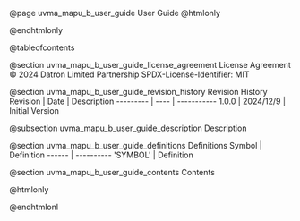 @page uvma_mapu_b_user_guide User Guide
@htmlonly
<div class="autonumbering">
@endhtmlonly


@tableofcontents


@section uvma_mapu_b_user_guide_license_agreement License Agreement
© 2024 Datron Limited Partnership
SPDX-License-Identifier: MIT


@section uvma_mapu_b_user_guide_revision_history Revision History
Revision  | Date | Description
--------- | ---- | -----------
1.0.0 | 2024/12/9 | Initial Version

@subsection uvma_mapu_b_user_guide_description Description


@section uvma_mapu_b_user_guide_definitions Definitions
Symbol | Definition
------ | ----------
 'SYMBOL' | Definition


@section uvma_mapu_b_user_guide_contents Contents


@htmlonly
</div>
@endhtmlonl